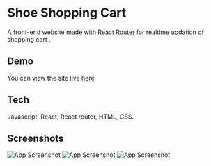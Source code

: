 # Shoe Shopping Cart    
A front-end website made with React Router for realtime updation of shopping cart .
## Demo
You can view the site live [here](https://rohitmirchandani.github.io/restaurant-page/)

## Tech
Javascript, React, React router, HTML, CSS.
## Screenshots

![App Screenshot](https://64.media.tumblr.com/375f47cc801e828e841ef293835eeddc/9367c1a0f30558bd-25/s640x960/340e345d3ad29cdb26c49d0606036866798a24bb.png)
![App Screenshot](https://64.media.tumblr.com/230692eb39b3cfe3b56666c9605eed42/9555c1170b1d9370-8a/s640x960/11e775dcf6a7f0084b6bdae4ba32bf20648f1665.png)
![App Screenshot](https://64.media.tumblr.com/fee3b2dcc5cb54ae2cd2cee913cc35d2/3f8beaafba4cd6a8-e9/s640x960/a4e53d331105267604e154e952e0698d0aca889d.png)
